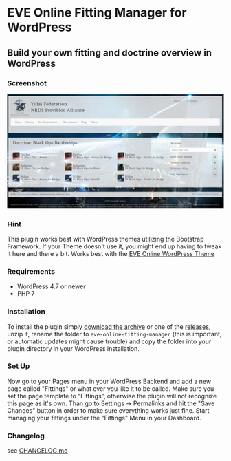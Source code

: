 # EVE Online Fitting Manager for WordPress

## Build your own fitting and doctrine overview in WordPress

### Screenshot
![](images/plugin-screenshot.jpg)

### Hint
This plugin works best with WordPress themes utilizing the Bootstrap Framework. If your Theme doesn't use it, you might end up having to tweak it here and there a bit.
Works best with the [EVE Online WordPress Theme](https://github.com/ppfeufer/eve-online-wordpress-theme)

### Requirements
- WordPress 4.7 or newer
- PHP 7

### Installation
To install the plugin simply [download the archive](https://github.com/ppfeufer/eve-online-fitting-manager/archive/master.zip) or one of the [releases](https://github.com/ppfeufer/eve-online-fitting-manager/releases), unzip it, rename the folder to `eve-online-fitting-manager` (this is important, or automatic updates might cause trouble) and copy the folder into your plugin directory in your WordPress installation.

### Set Up
Now go to your Pages menu in your WordPress Backend and add a new page called "Fittings" or what ever you like it to be called.
Make sure you set the page template to "Fittings", otherwise the plugin will not recognize this page as it's own.
Than go to Settings -> Permalinks and hit the "Save Changes" button in order to make sure everything works just fine.
Start managing your fittings under the "Fittings" Menu in your Dashboard.

### Changelog
see [CHANGELOG.md](CHANGELOG.md)
